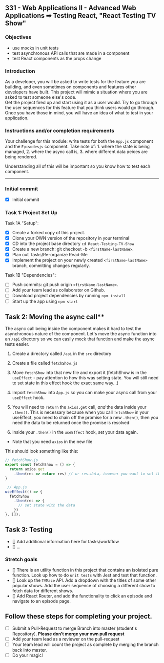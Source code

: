 
## 331 - Web Applications II - Advanced Web Applications ➡ Testing React, "React Testing TV Show"

### Objectives
  - use mocks in unit tests
  - test asynchronous API calls that are made in a component
  - test React components as the props change

### Introduction
As a developer, you will be asked to write tests for the feature you are building, and even sometimes on components and features other developers have built. This project will mimic a situation where you are asked to test someone else's code.  
Get the project fired up and start using it as a user would. Try to go through the user sequences for this feature that you think users would go through. Once you have those in mind, you will have an idea of what to test in your application.

### Instructions and/or completion requirements

Your challenge for this module: write tests for both the `App.js` component and the `Episodesjs` component. 
  Take note of:
    1. where the state is being managed, 
    2. where the async call is, 
    3. where different data peices are being rendered. 
    
  Understanding all of this will be important so you know how to test each component.

------------------------------------------------------------------------------------------------------------------

### Initial commit

- [x] Initial commit

### Task 1: Project Set Up

  Task 1A "Setup":
  - [x] Create a forked copy of this project.
  - [x] Clone your OWN version of the repository in your terminal
  - [x] CD into the project base directory `cd React-Testing-TV-Show`
  - [x] Create a new branch: git checkout -b `<firstName-lastName>`.
  - [x] Plan out Tasks/Re-organize Read-Me
  - [x] Implement the project on your newly created `<firstName-lastName>` branch, committing changes regularly.

  Task 1B "Dependencies":
  - [ ] Push commits: git push origin `<firstName-lastName>`.
  - [ ] Add your team lead as collaborator on Github.
  - [ ] Download project dependencies by running `npm install`
  - [ ] Start up the app using `npm start`

## Task 2: Moving the async call**

The async call being inside the component makes it hard to test the asynchronous nature of the component. 
Let's move the async function into an `/api` directory so we can easily mock that function and make the async tests easier.

1. Create a directory called `/api` in the `src` directory
  1. Create a file called `fetchShow.js`
  1. Move `fetchShow` into that new file and export it (fetchShow is in the `useEffect` - pay attention to how this was setting state. You will still need to set state in this effect hook the exact same way...)
  1. Import `fetchShow` into `App.js` so you can make your async call from your `useEffect` hook.

2. You will need to `return` the `axios.get` call, _and_ the data inside your `.then()`. This is necessary because when you call `fetchShow` in your useEffect, you need to chain off the promise for a new `.then()`, then you need the data to be returned once the promise is resolved

3. Inside your `.then()` in the `useEffect` hook, set your data again.

- Note that you need `axios` in the new file

This should look something like this:

```javascript
// fetchShow.js
export const fetchShow = () => {
  return axios.get
    .then(res => return res) // or res.data, however you want to set that up
}

 // App.js
useEffect(() => {
  fetchShow
    .then(res => {
      // set state with the data
    })
}, []);
```

## Task 3: Testing
- [] Add additional information here for tasks/workflow
- [] ...

### Stretch goals
  - [] There is an utility function in this project that contains an isolated pure function. Look up how to do `unit tests` with Jest and test that function.
  - [] Look up the `TVMaze` API. Add a dropdown with the titles of some other popular shows. Add the user sequence of choosing a different show to fetch data for different shows.
  - [] Add React Router, and add the functionality to click an episode and navigate to an episode page.

## Follow these steps for completing your project.
  - [ ] Submit a Pull-Request to merge <firstName-lastName> Branch into master (student's Repository). **Please don't merge your own pull request**
  - [ ] Add your team lead as a reviewer on the pull-request
  - [ ] Your team lead will count the project as complete by merging the branch back into master.
  - [ ] Do your magic!
